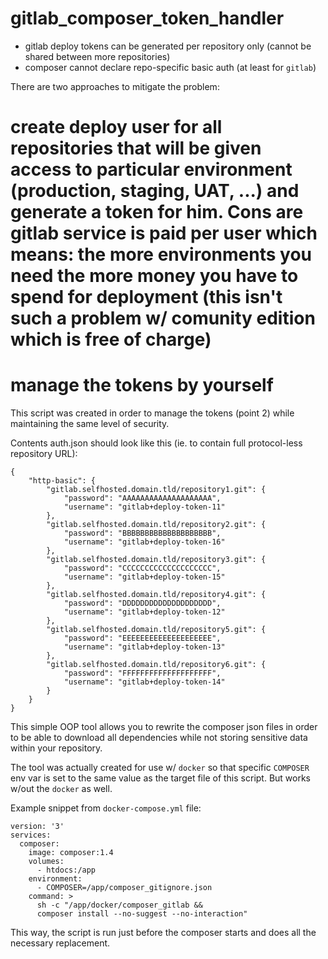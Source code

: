# gitlab_composer_token_handler

* gitlab deploy tokens can be generated per repository only (cannot be shared between more repositories)
* composer cannot declare repo-specific basic auth (at least for `gitlab`)

There are two approaches to mitigate the problem:
# create deploy user for all repositories that will be given access to particular environment (production, staging, UAT, ...) and generate a token for him. Cons are gitlab service is paid per user which means: the more environments you need the more money you have to spend for deployment (this isn't such a problem w/ comunity edition which is free of charge)
# manage the tokens by yourself

This script was created in order to manage the tokens (point 2) while maintaining the same level of security.

Contents auth.json should look like this (ie. to contain full protocol-less repository URL):
```
{
    "http-basic": {
        "gitlab.selfhosted.domain.tld/repository1.git": {
            "password": "AAAAAAAAAAAAAAAAAAAA",
            "username": "gitlab+deploy-token-11"
        },
        "gitlab.selfhosted.domain.tld/repository2.git": {
            "password": "BBBBBBBBBBBBBBBBBBBB",
            "username": "gitlab+deploy-token-16"
        },
        "gitlab.selfhosted.domain.tld/repository3.git": {
            "password": "CCCCCCCCCCCCCCCCCCCC",
            "username": "gitlab+deploy-token-15"
        },
        "gitlab.selfhosted.domain.tld/repository4.git": {
            "password": "DDDDDDDDDDDDDDDDDDDD",
            "username": "gitlab+deploy-token-12"
        },
        "gitlab.selfhosted.domain.tld/repository5.git": {
            "password": "EEEEEEEEEEEEEEEEEEEE",
            "username": "gitlab+deploy-token-13"
        },
        "gitlab.selfhosted.domain.tld/repository6.git": {
            "password": "FFFFFFFFFFFFFFFFFFFF",
            "username": "gitlab+deploy-token-14"
        }
    }
}
```

This simple OOP tool allows you to rewrite the composer json files in order to be able to download all dependencies while not storing sensitive data within your repository.

The tool was actually created for use w/ `docker` so that specific `COMPOSER` env var is set to the same value as the target file of this script. But works w/out the `docker` as well.

Example snippet from `docker-compose.yml` file:

```
version: '3'
services:
  composer:
    image: composer:1.4
    volumes:
      - htdocs:/app
    environment:
      - COMPOSER=/app/composer_gitignore.json
    command: >
      sh -c "/app/docker/composer_gitlab &&
      composer install --no-suggest --no-interaction"
```

This way, the script is run just before the composer starts and does all the necessary replacement.

